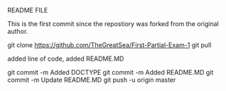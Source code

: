 README FILE

This is the first commit since the repostiory was forked from the original author.

git clone https://github.com/TheGreatSea/First-Partial-Exam-1
git pull

added line of code, added README.MD

git commit -m Added DOCTYPE
git commit -m Added README.MD
git commit -m Update README.MD
git push -u origin master

